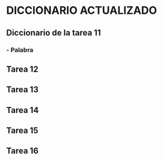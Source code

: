 # DICCIONARIO ACTUALIZADO

## Diccionario de la tarea 11


### - Palabra


## Tarea 12

## Tarea 13

## Tarea 14

## Tarea 15

## Tarea 16

